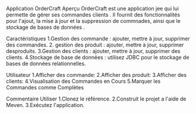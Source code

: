 Application OrderCraft Aperçu OrderCraft est une application jee qui lui permette de gérer ses commandes clients . Il fournit des fonctionnalités pour l'ajout, la
mise à jour et la suppression de commnades, ainsi que le stockage de bases de données .

Caractéristiques
1.Gestion des commande : ajouter, mettre à jour, supprimer des commandes.
2. gestion des produit : ajouter, mettre à jour, supprimer desproduits.
3.Gestion des clients : ajouter, mettre à jour, supprimer des clients.
4.Stockage de base de données : utilisez JDBC pour le stockage de bases de données relationnelles.

Utilisateur
1.Afficher des commande:
2.Afficher des produit:
3.Afficher  des clients:
4.Visualisation des Commandes en Cours
5.Marquer les Commandes comme Complètes

Commentaire Utiliser
1.Clonez le référence.
2.Construit le projet a l'aide de Meven.
3.Exécutez l'application.

